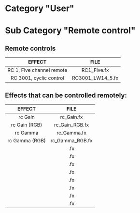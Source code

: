 # Category "User"
# Sub Category "Remote control"  

## Remote controls

|            EFFECT         |      FILE        |  
|:-------------------------:|:----------------:|
| RC 1, Five channel remote | RC1_Five.fx      |
| RC 3001, cyclic control   | RC3001_LW14_5.fx |

  





## Effects that can be controlled remotely:

|              EFFECT            |     FILE       |  
|:------------------------------:|:--------------:|
| rc Gain | rc_Gain.fx |
| rc Gain (RGB) | rc_Gain_RGB.fx |
| rc Gamma | rc_Gamma.fx |
| rc Gamma (RGB) | rc_Gamma_RGB.fx |
|  | .fx |
|  | .fx |
|  | .fx |
|  | .fx |
|  | .fx |
|  | .fx |
|  | .fx |
|  | .fx |

